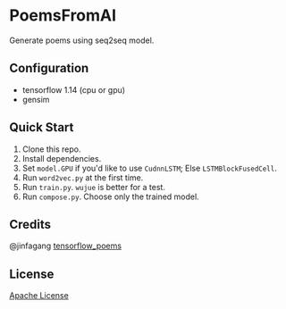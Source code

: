 # PoemsFromAI

Generate poems using seq2seq model.

## Configuration

* tensorflow 1.14 (cpu or gpu)
* gensim

## Quick Start

1. Clone this repo.
2. Install dependencies.
3. Set `model.GPU` if you'd like to use `CudnnLSTM`; Else `LSTMBlockFusedCell`.
4. Run `word2vec.py` at the first time.
5. Run `train.py`. `wujue` is better for a test.
6. Run `compose.py`. Choose only the trained model.

## Credits

@jinfagang [tensorflow_poems](https://github.com/jinfagang/tensorflow_poems)

## License

[Apache License](https://github.com/JamzumSum/PoemsFromAI/blob/master/LICENSE.md)
